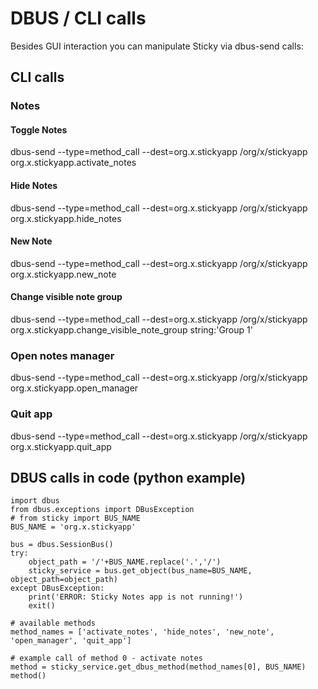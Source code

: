 # DBUS / CLI calls

Besides GUI interaction you can manipulate Sticky via dbus-send calls:

## CLI calls

### Notes

#### Toggle Notes
dbus-send --type=method_call --dest=org.x.stickyapp /org/x/stickyapp org.x.stickyapp.activate_notes

#### Hide Notes

dbus-send --type=method_call --dest=org.x.stickyapp /org/x/stickyapp org.x.stickyapp.hide_notes

#### New Note

dbus-send --type=method_call --dest=org.x.stickyapp /org/x/stickyapp org.x.stickyapp.new_note

#### Change visible note group

dbus-send --type=method_call --dest=org.x.stickyapp /org/x/stickyapp org.x.stickyapp.change_visible_note_group string:'Group 1'

### Open notes manager

dbus-send --type=method_call --dest=org.x.stickyapp /org/x/stickyapp org.x.stickyapp.open_manager 

### Quit app

dbus-send --type=method_call --dest=org.x.stickyapp /org/x/stickyapp org.x.stickyapp.quit_app 


## DBUS calls in code (python example)

```
import dbus
from dbus.exceptions import DBusException
# from sticky import BUS_NAME
BUS_NAME = 'org.x.stickyapp'

bus = dbus.SessionBus()
try:
    object_path = '/'+BUS_NAME.replace('.','/')
    sticky_service = bus.get_object(bus_name=BUS_NAME, object_path=object_path)
except DBusException:
    print('ERROR: Sticky Notes app is not running!')
    exit()

# available methods
method_names = ['activate_notes', 'hide_notes', 'new_note', 'open_manager', 'quit_app']

# example call of method 0 - activate notes
method = sticky_service.get_dbus_method(method_names[0], BUS_NAME)
method()

```

